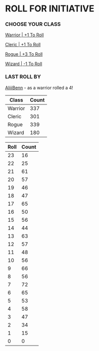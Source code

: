 # ROLL FOR INITIATIVE
### CHOOSE YOUR CLASS

[Warrior | +1 To Roll](https://github.com/benjaminsampica/benjaminsampica/issues/new?title=roll%7Cwarrior&body=Just+click+%27Submit+new+issue%27.)

[Cleric | +1 To Roll](https://github.com/benjaminsampica/benjaminsampica/issues/new?title=roll%7Ccleric&body=Just+click+%27Submit+new+issue%27.)

[Rogue | +3 To Roll](https://github.com/benjaminsampica/benjaminsampica/issues/new?title=roll%7Crogue&body=Just+click+%27Submit+new+issue%27.)

[Wizard | -1 To Roll](https://github.com/benjaminsampica/benjaminsampica/issues/new?title=roll%7Cwizard&body=Just+click+%27Submit+new+issue%27.)
### LAST ROLL BY
[AliiiBenn](https://www.github.com/AliiiBenn) - as a warrior rolled a 4!

|Class|Count|
|-|-|
|Warrior|337|
|Cleric|301|
|Rogue|339|
|Wizard|180|

|Roll|Count|
|-|-|
|23|16
|22|25
|21|61
|20|57
|19|46
|18|47
|17|65
|16|50
|15|56
|14|44
|13|63
|12|57
|11|48
|10|56
|9|66
|8|56
|7|72
|6|65
|5|53
|4|58
|3|47
|2|34
|1|15
|0|0
